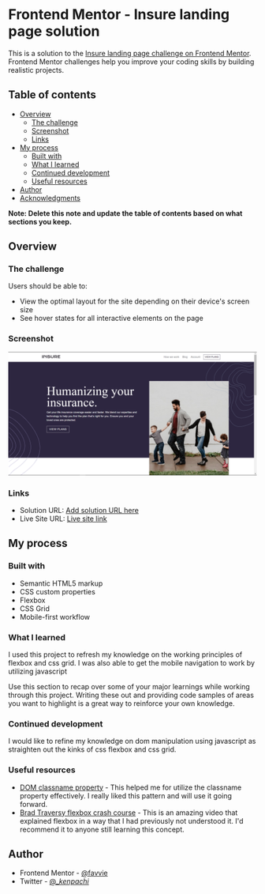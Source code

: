 # Frontend Mentor - Insure landing page solution

This is a solution to the
[Insure landing page challenge on Frontend Mentor](https://www.frontendmentor.io/challenges/insure-landing-page-uTU68JV8).
Frontend Mentor challenges help you improve your coding skills by building
realistic projects.

## Table of contents

- [Overview](#overview)
  - [The challenge](#the-challenge)
  - [Screenshot](#screenshot)
  - [Links](#links)
- [My process](#my-process)
  - [Built with](#built-with)
  - [What I learned](#what-i-learned)
  - [Continued development](#continued-development)
  - [Useful resources](#useful-resources)
- [Author](#author)
- [Acknowledgments](#acknowledgments)

**Note: Delete this note and update the table of contents based on what sections
you keep.**

## Overview

### The challenge

Users should be able to:

- View the optimal layout for the site depending on their device's screen size
- See hover states for all interactive elements on the page

### Screenshot

![](/images/screenshot.jpg)

### Links

- Solution URL: [Add solution URL here](https://your-solution-url.com)
- Live Site URL: [Live site link](https://favvie.github.io/insure-landing-page/)

## My process

### Built with

- Semantic HTML5 markup
- CSS custom properties
- Flexbox
- CSS Grid
- Mobile-first workflow

### What I learned

I used this project to refresh my knowledge on the working principles of flexbox
and css grid. I was also able to get the mobile navigation to work by utilizing
javascript

Use this section to recap over some of your major learnings while working
through this project. Writing these out and providing code samples of areas you
want to highlight is a great way to reinforce your own knowledge.

### Continued development

I would like to refine my knowledge on dom manipulation using javascript as
straighten out the kinks of css flexbox and css grid.

### Useful resources

- [DOM classname property](https://www.w3schools.com/jsref/prop_html_classname.asp) -
  This helped me for utilize the classname property effectively. I really liked
  this pattern and will use it going forward.
- [Brad Traversy flexbox crash course](https://www.youtube.com/watch?v=3YW65K6LcIA) -
  This is an amazing video that explained flexbox in a way that I had previously
  not understood it. I'd recommend it to anyone still learning this concept.

## Author

- Frontend Mentor - [@favvie](https://www.frontendmentor.io/profile/favvie)
- Twitter - [@\__kenpachi_](https://www.twitter.com/__kenpachi_)
